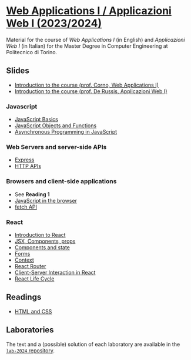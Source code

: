 # [Web Applications I / Applicazioni Web I (2023/2024)](https://github.com/polito-webapp1)

Material for the course of _Web Applications I_ (in English) and _Applicazioni Web I_ (in Italian) for the Master Degree in Computer Engineering at Politecnico di Torino.

## Slides

- [Introduction to the course (prof. Corno, Web Applications I)](./slide/00-intro-2024-WA1.pdf)
- [Introduction to the course (prof. De Russis, Applicazioni Web I)](./slide/00-intro-2024-AW1.pdf)

### Javascript

- [JavaScript Basics](./slide/1-01-javascript-basics.pdf)
- [JavaScript Objects and Functions](./slide/1-02-javascript-objects-functions.pdf)
- [Asynchronous Programming in JavaScript](./slide/1-03-javascript-async-programming.pdf)


### Web Servers and server-side APIs
- [Express](./slide/2-01-Express.pdf)
- [HTTP APIs](./slide/2-02-API.pdf)


### Browsers and client-side applications
- See **Reading 1**
- [JavaScript in the browser](./slide/3-01-JS-browser.pdf)
- [fetch API](./slide/3-02-fetch.pdf)


### React
- [Introduction to React](./slide/4-01-React-intro.pdf)
- [JSX, Components, props](./slide/4-02-Elements-and-JSX.pdf)
- [Components and state](./slide/4-03-Components-and-state.pdf)
- [Forms](./slide/4-04-Forms.pdf)
- [Context](./slide/4-05-Context.pdf)
- [React Router](./slide/4-06-React-Router.pdf)
- [Client-Server Interaction in React](./slide/4-07-Client-Server-React.pdf)
- [React Life Cycle](./slide/4-08-LifeCycle.pdf)

## Readings

- [HTML and CSS](./readings/3-0-reading-html-css.pdf)


## Laboratories
The text and a (possible) solution of each laboratory are available in the [`lab-2024` repository](https://github.com/polito-webapp1/lab-2024).

